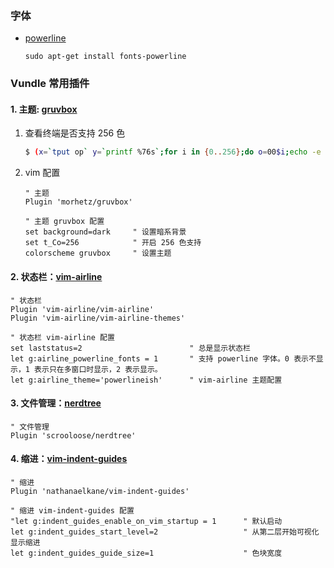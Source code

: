 
### 字体

- [powerline](https://github.com/powerline/fonts)
    ```
    sudo apt-get install fonts-powerline
    ```

### Vundle 常用插件

#### 1. 主题: [gruvbox](https://github.com/morhetz/gruvbox)

1. 查看终端是否支持 256 色
    ```bash
    $ (x=`tput op` y=`printf %76s`;for i in {0..256};do o=00$i;echo -e ${o:${#o}-3:3} `tput setaf $i;tput setab $i`${y// /=}$x;done)
    ```
2. vim 配置
    ```
    " 主题
    Plugin 'morhetz/gruvbox'

    " 主题 gruvbox 配置
    set background=dark     " 设置暗系背景
    set t_Co=256            " 开启 256 色支持
    colorscheme gruvbox     " 设置主题
    ```

#### 2. 状态栏：[vim-airline](https://github.com/vim-airline/vim-airline)
```
" 状态栏
Plugin 'vim-airline/vim-airline'
Plugin 'vim-airline/vim-airline-themes'

" 状态栏 vim-airline 配置
set laststatus=2                        " 总是显示状态栏
let g:airline_powerline_fonts = 1       " 支持 powerline 字体。0 表示不显示，1 表示只在多窗口时显示，2 表示显示。
let g:airline_theme='powerlineish'      " vim-airline 主题配置
```

#### 3. 文件管理：[nerdtree](https://github.com/scrooloose/nerdtree)
```
" 文件管理
Plugin 'scrooloose/nerdtree'
```

#### 4. 缩进：[vim-indent-guides](https://github.com/nathanaelkane/vim-indent-guides)
```
" 缩进
Plugin 'nathanaelkane/vim-indent-guides'

" 缩进 vim-indent-guides 配置
"let g:indent_guides_enable_on_vim_startup = 1      " 默认启动
let g:indent_guides_start_level=2                   " 从第二层开始可视化显示缩进
let g:indent_guides_guide_size=1                    " 色块宽度
```